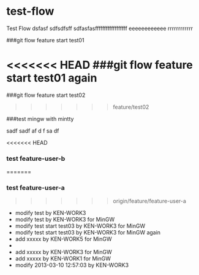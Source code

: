 test-flow
=========

Test Flow
dsfasf
sdfsdfsff 
sdfasfasffffffffffffffffff eeeeeeeeeeee rrrrrrrrrrrr 

###git flow feature start test01

<<<<<<< HEAD
###git flow feature start test01 again
=======
###git flow feature start test02
>>>>>>> feature/test02


###test mingw with mintty

sadf
sadf
af
d
f
sa
df

<<<<<<< HEAD
### test feature-user-b
=======
### test feature-user-a
>>>>>>> origin/feature/feature-user-a

* modify test by KEN-WORK3
* modify test by KEN-WORK3 for MinGW
* modify test start test03 by KEN-WORK3 for MinGW
* modify test start test03 by KEN-WORK3 for MinGW again
* add xxxxx by KEN-WORK5 for MinGW
* 
* add xxxxx by KEN-WORK3 for MinGW
* add xxxxx by KEN-WORK1 for MinGW
* modify 2013-03-10 12:57:03 by KEN-WORK3